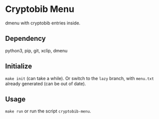 # Cryptobib Menu

dmenu with cryptobib entries inside.

## Dependency
python3, pip, git, xclip, dmenu

## Initialize
`make init` (can take a while).
Or switch to the `lazy` branch, with `menu.txt` already generated (can
be out of date).

## Usage
`make run` or run the script `cryptobib-menu`.
